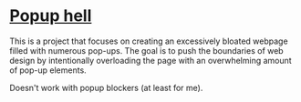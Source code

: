 # [Popup hell](https://joshua861.github.io/popup-hell/)

This is a project that focuses on creating an excessively bloated webpage filled with numerous pop-ups. The goal is to push the boundaries of web design by intentionally overloading the page with an overwhelming amount of pop-up elements.

Doesn't work with popup blockers (at least for me).
